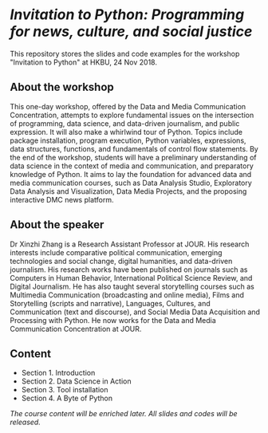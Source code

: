 # *Invitation to Python: Programming for news, culture, and social justice*

This repository stores the slides and code examples for the workshop "Invitation to Python" at HKBU, 24 Nov 2018.

## About the workshop ##
This one-day workshop, offered by the Data and Media Communication Concentration, attempts to explore fundamental issues on the intersection of programming, data science, and data-driven journalism, and public expression. It will also make a whirlwind tour of Python. Topics include package installation, program execution, Python variables, expressions, data structures, functions, and fundamentals of control flow statements. By the end of the workshop, students will have a preliminary understanding of data science in the context of media and communication, and preparatory knowledge of Python. It aims to lay the foundation for advanced data and media communication courses, such as Data Analysis Studio, Exploratory Data Analysis and Visualization, Data Media Projects, and the proposing interactive DMC news platform.

## About the speaker ##
Dr Xinzhi Zhang is a Research Assistant Professor at JOUR. His research interests include comparative political communication, emerging technologies and social change, digital humanities, and data-driven journalism. His research works have been published on journals such as Computers in Human Behavior, International Political Science Review, and Digital Journalism. He has also taught several storytelling courses such as Multimedia Communication (broadcasting and online media), Films and Storytelling (scripts and narrative), Languages, Cultures, and Communication (text and discourse), and Social Media Data Acquisition and Processing with Python. He now works for the Data and Media Communication Concentration at JOUR.

## Content ##
- Section 1. Introduction
- Section 2. Data Science in Action
- Section 3. Tool installation
- Section 4. A Byte of Python

*The course content will be enriched later. All slides and codes will be released.*
